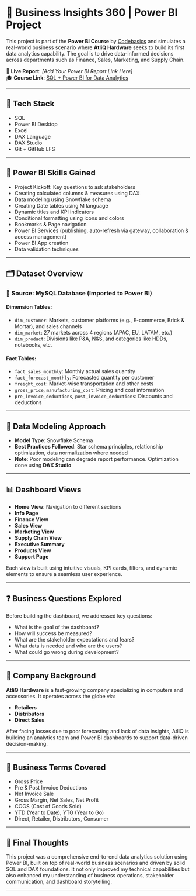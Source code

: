 # 💼 Business Insights 360 | Power BI Project

This project is part of the **Power BI Course** by [Codebasics](https://www.codebasics.io/) and simulates a real-world business scenario where **AtliQ Hardware** seeks to build its first data analytics capability. The goal is to drive data-informed decisions across departments such as Finance, Sales, Marketing, and Supply Chain.

🔗 **Live Report**: _[Add Your Power BI Report Link Here]_  
🎓 **Course Link**: [SQL + Power BI for Data Analytics](https://www.codebasics.io/)

---

## 🧰 Tech Stack

- SQL  
- Power BI Desktop  
- Excel  
- DAX Language  
- DAX Studio  
- Git + GitHub LFS

---

## 🧠 Power BI Skills Gained

- Project Kickoff: Key questions to ask stakeholders  
- Creating calculated columns & measures using DAX  
- Data modeling using Snowflake schema  
- Creating Date tables using M language  
- Dynamic titles and KPI indicators  
- Conditional formatting using icons and colors  
- Bookmarks & Page navigation  
- Power BI Services (publishing, auto-refresh via gateway, collaboration & access management)  
- Power BI App creation  
- Data validation techniques

---

## 🗂 Dataset Overview

### 🧾 Source: MySQL Database (Imported to Power BI)

#### Dimension Tables:
- `dim_customer`: Markets, customer platforms (e.g., E-commerce, Brick & Mortar), and sales channels  
- `dim_market`: 27 markets across 4 regions (APAC, EU, LATAM, etc.)  
- `dim_product`: Divisions like P&A, N&S, and categories like HDDs, notebooks, etc.

#### Fact Tables:
- `fact_sales_monthly`: Monthly actual sales quantity  
- `fact_forecast_monthly`: Forecasted quantity per customer  
- `freight_cost`: Market-wise transportation and other costs  
- `gross_price`, `manufacturing_cost`: Pricing and cost information  
- `pre_invoice_deductions`, `post_invoice_deductions`: Discounts and deductions

---

## 🧱 Data Modeling Approach

- **Model Type**: Snowflake Schema  
- **Best Practices Followed**: Star schema principles, relationship optimization, data normalization where needed  
- **Note**: Poor modeling can degrade report performance. Optimization done using **DAX Studio**

---

## 📊 Dashboard Views

- **Home View**: Navigation to different sections  
- **Info Page**  
- **Finance View**  
- **Sales View**  
- **Marketing View**  
- **Supply Chain View**  
- **Executive Summary**  
- **Products View**  
- **Support Page**

Each view is built using intuitive visuals, KPI cards, filters, and dynamic elements to ensure a seamless user experience.

---

## ❓ Business Questions Explored

Before building the dashboard, we addressed key questions:
- What is the goal of the dashboard?
- How will success be measured?
- What are the stakeholder expectations and fears?
- What data is needed and who are the users?
- What could go wrong during development?

---

## 🏢 Company Background

**AtliQ Hardware** is a fast-growing company specializing in computers and accessories. It operates across the globe via:
- **Retailers**
- **Distributors**
- **Direct Sales**

After facing losses due to poor forecasting and lack of data insights, AtliQ is building an analytics team and Power BI dashboards to support data-driven decision-making.

---

## 🧮 Business Terms Covered

- Gross Price  
- Pre & Post Invoice Deductions  
- Net Invoice Sale  
- Gross Margin, Net Sales, Net Profit  
- COGS (Cost of Goods Sold)  
- YTD (Year to Date), YTG (Year to Go)
- Direct, Retailer, Distributors, Consumer
---

## 🚀 Final Thoughts

This project was a comprehensive end-to-end data analytics solution using Power BI, built on top of real-world business scenarios and driven by solid SQL and DAX foundations. It not only improved my technical capabilities but also enhanced my understanding of business operations, stakeholder communication, and dashboard storytelling.

---

